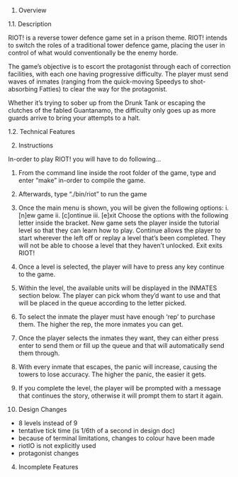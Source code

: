 1.	Overview


1.1.	Description

RIOT! is a reverse tower defence game set in a prison theme.  RIOT! intends to switch the roles of a traditional tower defence game, placing the user in control of what would conventionally be the enemy horde.

The game’s objective is to escort the protagonist through each of correction facilities, with each one having progressive difficulty.  The player must send waves of inmates (ranging from the quick-moving Speedys to shot-absorbing Fatties) to clear the way for the protagonist.

Whether it’s trying to sober up from the Drunk Tank or escaping the clutches of the fabled Guantanamo, the difficulty only goes up as more guards arrive to bring your attempts to a halt.


1.2.	Technical Features


2.	Instructions

 In-order to play RIOT! you will have to do following...
1.	From the command line inside the root folder of the game, type and enter “make” in-order to compile the game.
2.	Afterwards, type “./bin/riot” to run the game
3.	Once the main menu is shown, you will be given the following options:
i.	[n]ew game
ii.	[c]ontinue
iii.	[e]xit
Choose the options with the following letter inside the bracket. 
New game sets the player inside the tutorial level so that they can learn how to play.
Continue allows the player to start wherever the left off or replay a level that’s been completed. They will not be able to choose a level that they haven’t unlocked.
Exit exits RIOT!
4.	Once a level is selected, the player will have to press any key continue to the game.
5.	Within the level, the available units will be displayed in the INMATES section below. The player can pick whom they’d want to use and that will be placed in the queue according to the letter picked. 
6.	To select the inmate the player must have enough ‘rep’ to purchase them. The higher the rep, the more inmates you can get.
7.	Once the player selects the inmates they want, they can either press enter to send them or fill up the queue and that will automatically send them through.
8.	With every inmate that escapes, the panic will increase, causing the towers to lose accuracy. The higher the panic, the easier it gets.
9.	If you complete the level, the player will be prompted with a message that continues the story, otherwise it will prompt them to start it again.


3.	Design Changes

- 8 levels instead of 9
- tentative tick time (is 1/6th of a second in design doc)
- because of terminal limitations, changes to colour have been made 
- riotIO is not explicitly used
- protagonist changes


4.	Incomplete Features




